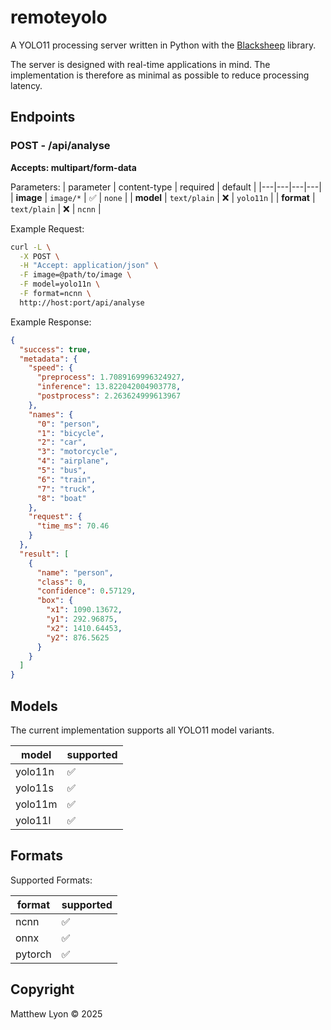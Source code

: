 # remoteyolo
A YOLO11 processing server written in Python with the [Blacksheep](https://github.com/Neoteroi/BlackSheep) library.

The server is designed with real-time applications in mind. The implementation is therefore as minimal as possible to reduce processing latency.

## Endpoints

### POST - /api/analyse

**Accepts: multipart/form-data**

Parameters:
| parameter | content-type | required | default |
|---|---|---|---|
| **image** | `image/*` | ✅ | `none` |
| **model** | `text/plain` | ❌ | `yolo11n` |
| **format** | `text/plain` | ❌ | `ncnn` |

Example Request:

```bash
curl -L \
  -X POST \
  -H "Accept: application/json" \
  -F image=@path/to/image \
  -F model=yolo11n \
  -F format=ncnn \
  http://host:port/api/analyse
```

Example Response:

```json
{
  "success": true,
  "metadata": {
    "speed": {
      "preprocess": 1.7089169996324927,
      "inference": 13.822042004903778,
      "postprocess": 2.263624999613967
    },
    "names": {
      "0": "person",
      "1": "bicycle",
      "2": "car",
      "3": "motorcycle",
      "4": "airplane",
      "5": "bus",
      "6": "train",
      "7": "truck",
      "8": "boat"
    },
    "request": {
      "time_ms": 70.46
    }
  },
  "result": [
    {
      "name": "person",
      "class": 0,
      "confidence": 0.57129,
      "box": {
        "x1": 1090.13672,
        "y1": 292.96875,
        "x2": 1410.64453,
        "y2": 876.5625
      }
    }
  ]
}

```

## Models

The current implementation supports all YOLO11 model variants.

| model | supported |
| ----- | --------- |
| yolo11n | ✅ |
| yolo11s | ✅ |
| yolo11m | ✅ |
| yolo11l | ✅ |

## Formats

Supported Formats:

| format | supported |
| ------ | --------- |
| ncnn   | ✅        |
| onnx   | ✅        |
| pytorch| ✅        |

## Copyright

Matthew Lyon © 2025

